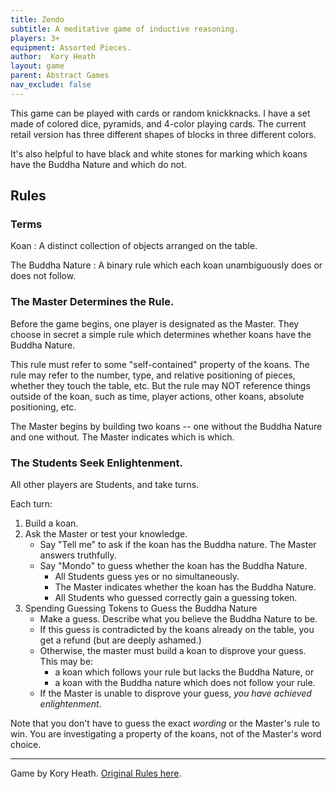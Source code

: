 ```yaml
---
title: Zendo
subtitle: A meditative game of inductive reasoning.
players: 3+
equipment: Assorted Pieces.
author:  Kory Heath
layout: game
parent: Abstract Games
nav_exclude: false
---
```


This game can be played with cards or random knickknacks.
I have a set made of colored dice, pyramids, and 4-color playing cards.
The current retail version has three different shapes of blocks in three different colors.

It's also helpful to have black and white stones for marking which koans have the Buddha Nature and which do not.



## Rules

### Terms

Koan
: A  distinct collection of objects arranged on the table.

The Buddha Nature
: A binary rule which each koan unambiguously does or does not follow.

### The Master Determines the Rule.

Before the game begins,
one player is designated as the Master.
They choose in secret a simple rule which 
determines whether koans have the Buddha Nature.

This rule must refer to some "self-contained" property of the koans.
The rule may refer to the number, type, and relative positioning of pieces, whether they touch the table, etc.
But the rule may NOT reference things outside of the koan, such as time, player actions, other koans, absolute positioning, etc.

The Master begins by building two koans --
one without the Buddha Nature and one without.
The Master indicates which is which.


### The Students Seek Enlightenment.

All other players are Students, and take turns.

Each turn:
1. Build a koan. 
2. Ask the Master or test your knowledge.
	- Say "Tell me" to ask if the koan has the Buddha nature. The Master answers truthfully.
	- Say "Mondo" to guess whether the koan has the Buddha Nature.
		- All Students guess yes or no simultaneously.
		- The Master indicates whether the koan has the Buddha Nature.
		- All Students who guessed correctly gain a guessing token.
3. Spending Guessing Tokens to Guess the Buddha Nature
	- Make a guess. Describe what you believe the Buddha Nature to be.
	- If this guess is contradicted by the koans already on the table, you get a refund (but are deeply ashamed.)
	- Otherwise, the master must build a koan to disprove your guess. This may be: 
		- a koan which follows your rule but lacks the Buddha Nature, or
		- a koan with the Buddha nature which does not follow your rule.
	- If the Master is unable to disprove your guess, *you have achieved enlightenment*.


Note that you don't have to guess the exact *wording* or the Master's rule to win.
You are investigating a property of the koans, not of the Master's word choice.


---

Game by Kory Heath. [Original Rules here](https://www.looneylabs.com/rules/zendo).
